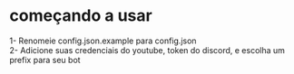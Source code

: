 # começando a usar
1- Renomeie config.json.example para config.json  
2- Adicione suas credenciais do youtube, token do discord, e escolha um prefix para seu bot
